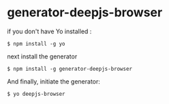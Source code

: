 # generator-deepjs-browser 

if you don't have Yo installed :
```
$ npm install -g yo
```
next install the generator
```
$ npm install -g generator-deepjs-browser
```
And finally, initiate the generator:
```
$ yo deepjs-browser
```

